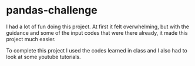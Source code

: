 # pandas-challenge

I had a lot of fun doing this project. At first it felt overwhelming, but with the guidance and some of the input codes that were there already, it made this project much easier. 

To complete this project I used the codes learned in class and I also had to look at some youtube tutorials. 
